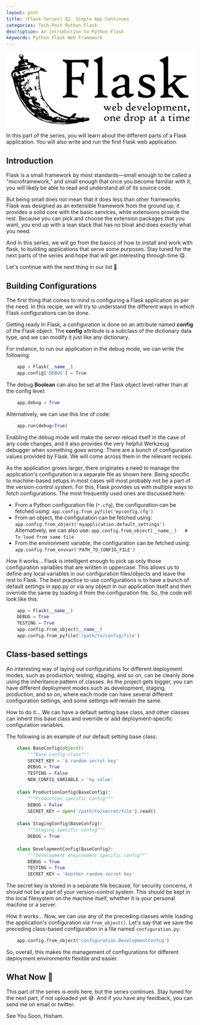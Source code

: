 ```yaml
---
layout: post
title: (Flask Series) 02. Simple App Continues
categories: Tech-Post Python Flask
description: An introduction to Python Flask
keywords: Python Flask Web Framework
---
```


![Flask Logo](/images/blog/flask.png)


In this part of the series, you will learn about the different parts of a Flask application. You will
also write and run the first Flask web application.


## Introduction

Flask is a small framework by most standards—small enough to be called a “microframework,” 
and small enough that once you become familiar with it, you will likely
be able to read and understand all of its source code.

But being small does not mean that it does less than other frameworks. 
Flask was designed as an extensible framework from the ground up; 
it provides a solid core with the basic services, while extensions provide the rest. 
Because you can pick and choose the extension packages that you want, 
you end up with a lean stack that has no bloat and does exactly what you need.

And in this series, we will go from the basics of how to install and work with flask, 
to building applications that serve some purposes. 
Stay tuned for the next parts of the series and hope that will get interesting through time 😋.

Let's continue with the next thing in our list 🥳.



## Building Configurations


The first thing that comes to mind is configuring a Flask application as per the need. In this
recipe, we will try to understand the different ways in which Flask configurations can be done.

Getting ready
In Flask, a configuration is done on an attribute named **config** of the Flask object.
The **config** attribute is a subclass of the dictionary data type, and we can modify it
just like any dictionary.

For instance, to run our application in the debug mode, we can write the following:
```python
    app = Flask(__name__)
    app.config['DEBUG'] = True
```

The debug **Boolean** can also be set at the Flask object level rather than at the config level:
```python
    app.debug = True
```

Alternatively, we can use this line of code:
```python
    app.run(debug=True)
```

Enabling the debug mode will make the server reload itself in the case
of any code changes, and it also provides the very helpful Werkzeug
debugger when something goes wrong.
There are a bunch of configuration values provided by Flask. We will come across them in the
relevant recipes.

As the application grows larger, there originates a need to manage the application's configuration in a separate file as shown here. Being specific to machine-based setups in most cases will most probably not be a part of the version-control system. For this, Flask provides us with multiple ways to fetch configurations. The most frequently used ones are discussed here:
* From a Python configuration file (`*.cfg`), the configuration can be fetched using:
    `app.config.from_pyfile('myconfig.cfg')`
* From an object, the configuration can be fetched using:
    `app.config.from_object('myapplication.default_settings')`
    Alternatively, we can also use:
    `app.config.from_object(__name__)   # To load from same file`
* From the environment variable, the configuration can be fetched using:
    `app.config.from_envvar('PATH_TO_CONFIG_FILE')`


How it works…
Flask is intelligent enough to pick up only those configuration variables that are written in
uppercase. This allows us to define any local variables in our configuration files/objects and
leave the rest to Flask.
The best practice to use configurations is to have a bunch of default
settings in app.py or via any object in our application itself and then
override the same by loading it from the configuration file. So, the code
will look like this:
```python
    app = Flask(__name__)
    DEBUG = True
    TESTING = True
    app.config.from_object(__name__)
    app.config.from_pyfile('/path/to/config/file')
```


## Class-based settings

An interesting way of laying out configurations for different deployment modes, such as
production, testing, staging, and so on, can be cleanly done using the inheritance pattern
of classes. As the project gets bigger, you can have different deployment modes such as development, staging, production, and so on, where each mode can have several different configuration settings, and some settings will remain the same.


How to do it…
We can have a default setting base class, and other classes can inherit this base class and override or add deployment-specific configuration variables.

The following is an example of our default setting base class:

```python
    class BaseConfig(object):
        """Base config class"""
        SECRET_KEY = 'A random secret key'
        DEBUG = True
        TESTING = False
        NEW_CONFIG_VARIABLE = 'my value'
    
    class ProductionConfig(BaseConfig):
        """Production specific config"""
        DEBUG = False
        SECRET_KEY = open('/path/to/secret/file').read()

    class StagingConfig(BaseConfig):
        """Staging specific config"""
        DEBUG = True

    class DevelopmentConfig(BaseConfig):
        """Development environment specific config"""
        DEBUG = True
        TESTING = True
        SECRET_KEY = 'Another random secret key'
```

The secret key is stored in a separate file because, for security concerns, it should not be a part of your version-control system.
This should be kept in the local filesystem on the machine itself, whether it is your personal machine or a server.

How it works…
Now, we can use any of the preceding classes while loading the application's configuration via `from_object()`. Let's say that we save the preceding class-based configuration in a file named `configuration.py`:
```python
    app.config.from_object('configuration.DevelopmentConfig')
```

So, overall, this makes the management of configurations for different deployment
environments flexible and easier.



## What Now 🤔

This part of the series is ends here, but the series continues.
Stay tuned for the next part, if not uploaded yet 😅.
And if you have any feedback, you can send me on email or twitter.

See You Soon,
Hisham.
